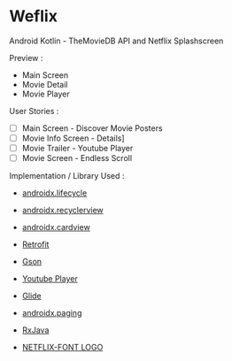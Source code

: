 # Weflix
Android Kotlin - TheMovieDB API and Netflix Splashscreen

Preview :
- Main Screen
- Movie Detail
- Movie Player

User Stories :
- [ ] Main Screen - Discover Movie Posters
- [ ] Movie Info Screen - Details]
- [ ] Movie Trailer - Youtube Player
- [ ] Movie Screen - Endless Scroll

Implementation / Library Used :
- [androidx.lifecycle](https://developer.android.com/jetpack/androidx/releases/lifecycle)
- [androidx.recyclerview](https://developer.android.com/jetpack/androidx/releases/recyclerview)
- [androidx.cardview](https://developer.android.com/jetpack/androidx/releases/cardview)
- [Retrofit](https://github.com/square/retrofit)
- [Gson](https://github.com/google/gson)
- [Youtube Player](https://github.com/PierfrancescoSoffritti/android-youtube-player)
- [Glide](https://github.com/bumptech/glide)
- [androidx.paging](https://developer.android.com/jetpack/androidx/releases/paging)
- [RxJava](https://github.com/ReactiveX/RxJava)

- [NETFLIX-FONT LOGO](https://fontmeme.com/netflix-font/)